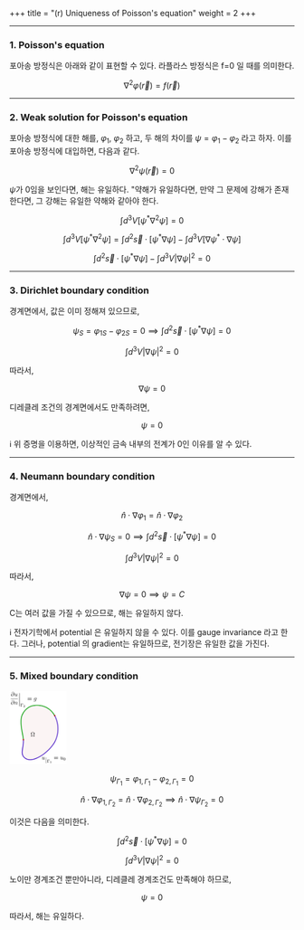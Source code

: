 +++
title = "(r) Uniqueness of Poisson's equation"
weight = 2
+++

---

### 1. Poisson's equation

포아송 방정식은 아래와 같이 표현할 수 있다. 라플라스 방정식은 f=0 일 때를 의미한다.

$$
\nabla^2\varphi\left(\vec{r}\right)=f\left(\vec{r}\right)
$$

---

### 2. Weak solution for Poisson's equation

포아송 방정식에 대한 해를, $\varphi_1$, $\varphi_2$ 하고, 두 해의 차이를 $\psi=\varphi_1-\varphi_2$ 라고 하자. 이를 포아송 방정식에 대입하면, 다음과 같다.

$$
\nabla^2\psi\left(\vec{r}\right)=0
$$

$\psi$가 0임을 보인다면, 해는 유일하다. "약해가 유일하다면, 만약 그 문제에 강해가 존재한다면, 그 강해는 유일한 약해와 같아야 한다.

$$
\int d^3V \left\lbrack\psi^\ast\nabla^2\psi\right\rbrack=0
$$

$$
\int d^3V \left\lbrack\psi^\ast\nabla^2\psi\right\rbrack=\int d^2\vec{s}\cdot\left\lbrack \psi^\ast\nabla\psi\right\rbrack-\int d^3V\left\lbrack \nabla\psi^\ast\cdot\nabla\psi\right\rbrack
$$

$$
\int d^2\vec{s}\cdot\left\lbrack \psi^\ast\nabla\psi\right\rbrack-\int d^3V\left|\nabla\psi\right|^2=0
$$

---

### 3. Dirichlet boundary condition

경계면에서, 값은 이미 정해져 있으므로,

$$
\psi_S=\varphi_{1S}-\varphi_{2S}=0\implies\int d^2\vec{s}\cdot\left\lbrack \psi^\ast\nabla\psi\right\rbrack=0
$$

$$
\int d^3V \left|\nabla\psi\right|^2=0
$$

따라서,

$$
\nabla\psi=0
$$

디레클레 조건의 경계면에서도 만족하려면,

$$
\psi=0
$$

ℹ️ 위 증명을 이용하면, 이상적인 금속 내부의 전계가 0인 이유를 알 수 있다.

---

### 4. Neumann boundary condition

경계면에서,

$$
\hat{n}\cdot\nabla\varphi_1=\hat{n}\cdot\nabla\varphi_2
$$

$$
\hat{n}\cdot\nabla\psi_S=0\implies\int d^2\vec{s}\cdot\left\lbrack \psi^\ast\nabla\psi\right\rbrack=0
$$

$$
\int d^3V \left|\nabla\psi\right|^2=0
$$

따라서,

$$
\nabla\psi=0\implies\psi = C
$$

C는 여러 값을 가질 수 있으므로, 해는 유일하지 않다.

ℹ️ 전자기학에서 potential 은 유일하지 않을 수 있다. 이를 gauge invariance 라고 한다. 그러나, potential 의 gradient는 유일하므로, 전기장은 유일한 값을 가진다. 

---

### 5. Mixed boundary condition

<img src="image1.png" width="20%" height="auto">

$$
\psi_{\Gamma_1}=\varphi_{1,\Gamma_1}-\varphi_{2,\Gamma_1}=0
$$

$$
\hat{n}\cdot\nabla\varphi_{1,\Gamma_2}=\hat{n}\cdot\nabla\varphi_{2,\Gamma_2}\implies\hat{n}\cdot\nabla\psi_{\Gamma_2}=0
$$

이것은 다음을 의미한다.

$$
\int d^2\vec{s}\cdot\left\lbrack \psi^\ast\nabla\psi\right\rbrack=0
$$

$$
\int d^3V \left|\nabla\psi\right|^2=0
$$

노이만 경계조건 뿐만아니라, 디레클레 경계조건도 만족해야 하므로,

$$
\psi=0
$$

따라서, 해는 유일하다.